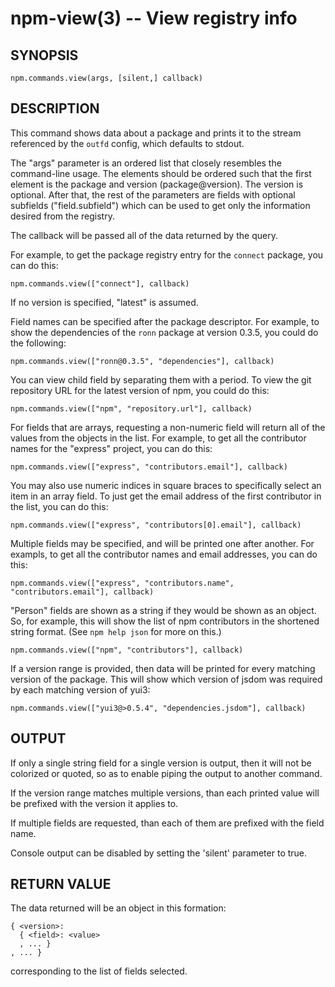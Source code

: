 npm-view(3) -- View registry info
=================================

## SYNOPSIS

    npm.commands.view(args, [silent,] callback)

## DESCRIPTION

This command shows data about a package and prints it to the stream
referenced by the `outfd` config, which defaults to stdout.

The "args" parameter is an ordered list that closely resembles the command-line
usage. The elements should be ordered such that the first element is
the package and version (package@version). The version is optional. After that,
the rest of the parameters are fields with optional subfields ("field.subfield")
which can be used to get only the information desired from the registry.

The callback will be passed all of the data returned by the query.

For example, to get the package registry entry for the `connect` package,
you can do this:

    npm.commands.view(["connect"], callback)

If no version is specified, "latest" is assumed.

Field names can be specified after the package descriptor.
For example, to show the dependencies of the `ronn` package at version
0.3.5, you could do the following:

    npm.commands.view(["ronn@0.3.5", "dependencies"], callback)

You can view child field by separating them with a period.
To view the git repository URL for the latest version of npm, you could
do this:

    npm.commands.view(["npm", "repository.url"], callback)

For fields that are arrays, requesting a non-numeric field will return
all of the values from the objects in the list.  For example, to get all
the contributor names for the "express" project, you can do this:

    npm.commands.view(["express", "contributors.email"], callback)

You may also use numeric indices in square braces to specifically select
an item in an array field.  To just get the email address of the first
contributor in the list, you can do this:

    npm.commands.view(["express", "contributors[0].email"], callback)

Multiple fields may be specified, and will be printed one after another.
For exampls, to get all the contributor names and email addresses, you
can do this:

    npm.commands.view(["express", "contributors.name", "contributors.email"], callback)

"Person" fields are shown as a string if they would be shown as an
object.  So, for example, this will show the list of npm contributors in
the shortened string format.  (See `npm help json` for more on this.)

    npm.commands.view(["npm", "contributors"], callback)

If a version range is provided, then data will be printed for every
matching version of the package.  This will show which version of jsdom
was required by each matching version of yui3:

    npm.commands.view(["yui3@>0.5.4", "dependencies.jsdom"], callback)

## OUTPUT

If only a single string field for a single version is output, then it
will not be colorized or quoted, so as to enable piping the output to
another command.

If the version range matches multiple versions, than each printed value
will be prefixed with the version it applies to.

If multiple fields are requested, than each of them are prefixed with
the field name.

Console output can be disabled by setting the 'silent' parameter to true.

## RETURN VALUE

The data returned will be an object in this formation:

    { <version>:
      { <field>: <value>
      , ... }
    , ... }

corresponding to the list of fields selected.
